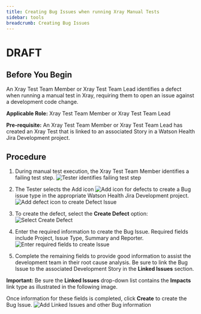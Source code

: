 ```yaml
---
title: Creating Bug Issues when running Xray Manual Tests
sidebar: tools
breadcrumb: Creating Bug Issues
---
```

# DRAFT

## Before You Begin
An Xray Test Team Member or Xray Test Team Lead identifies a defect when running a manual test in Xray, requiring them to open an issue against a development code change.

**Applicable Role:**  Xray Test Team Member or Xray Test Team Lead

**Pre-requisite:**  An Xray Test Team Member or Xray Test Team Lead has created an Xray Test that is linked to an associated Story in a Watson Health Jira Development project.

## Procedure
1.  During manual test execution, the Xray Test Team Member identifies a failing test step.
![Tester identifies failing test step](https://pages.github.ibm.com/watson-health-playbook/resources/images/tools/xray/xray_testeridentifies_manualteststepfail.png "Tester identifies failing test step")

2. The Tester selects the Add icon ![Add icon](https://pages.github.ibm.com/watson-health-playbook/resources/images/tools/xray/xray_add_icon.png "Add icon") for defects to create a Bug issue type in the appropriate Watson Health Jira Development project.
![Add defect icon to create Defect Issue](https://pages.github.ibm.com/watson-health-playbook/resources/images/tools/xray/xray_createbug_adddefect.png "Add defect icon to create Defect Issue")

3. To create the defect, select the **Create Defect** option:
![Select Create Defect](https://pages.github.ibm.com/watson-health-playbook/resources/images/tools/xray/xray_createbug_createdefect.png "Select Create Defect")

4. Enter the required information to create the Bug Issue.  Required fields include Project, Issue Type, Summary and Reporter.<BR>
![Enter required fields to create Issue](https://pages.github.ibm.com/watson-health-playbook/resources/images/tools/xray/xray_createbug_requiredfields.png "Enter required fields to create Issue")
5. Complete the remaining fields to provide good information to assist the development team in their root cause analysis. Be sure to link the Bug Issue to the associated Development Story in the **Linked Issues** section.

  **Important:**  Be sure the **Linked Issues** drop-down list contains the **Impacts** link type as illustrated in the following image.

  Once information for these fields is completed, click **Create** to create the Bug Issue.
![Add Linked Issues and other Bug information](https://pages.github.ibm.com/watson-health-playbook/resources/images/tools/xray/xray_createbug_linkedissues_otherfields.png "Add Linked Issues and other Bug information")
